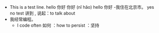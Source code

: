 - This is a test line.
hello 你好 
你好 (nǐ hǎo)
hello 你好
-我住在北京市。
    yes no test
讲到 , 说起：to talk about
- 我经常编程。
	- I code often
    如何 ：how
to persist ：坚持 